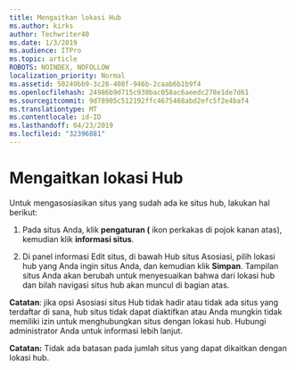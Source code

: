 ```yaml
---
title: Mengaitkan lokasi Hub
ms.author: kirks
author: Techwriter40
ms.date: 1/3/2019
ms.audience: ITPro
ms.topic: article
ROBOTS: NOINDEX, NOFOLLOW
localization_priority: Normal
ms.assetid: 50249bb9-3c28-408f-946b-2caab6b1b9f4
ms.openlocfilehash: 24986b9d715c930bac058ac6aeedc278e1de7d61
ms.sourcegitcommit: 9d78905c512192ffc4675468abd2efc5f2e4baf4
ms.translationtype: MT
ms.contentlocale: id-ID
ms.lasthandoff: 04/23/2019
ms.locfileid: "32396881"
---
```

# <a name="associate-a-hub-site"></a>Mengaitkan lokasi Hub

Untuk mengasosiasikan situs yang sudah ada ke situs hub, lakukan hal berikut:
  
1. Pada situs Anda, klik **pengaturan (** ikon perkakas di pojok kanan atas), kemudian klik **informasi situs**. 
    
2. Di panel informasi Edit situs, di bawah Hub situs Asosiasi, pilih lokasi hub yang Anda ingin situs Anda, dan kemudian klik **Simpan**. Tampilan situs Anda akan berubah untuk menyesuaikan bahwa dari lokasi hub dan bilah navigasi situs hub akan muncul di bagian atas. 
    
 **Catatan**: jika opsi Asosiasi situs Hub tidak hadir atau tidak ada situs yang terdaftar di sana, hub situs tidak dapat diaktifkan atau Anda mungkin tidak memiliki izin untuk menghubungkan situs dengan lokasi hub. Hubungi administrator Anda untuk informasi lebih lanjut. 
  
 **Catatan:** Tidak ada batasan pada jumlah situs yang dapat dikaitkan dengan lokasi hub. 
  

